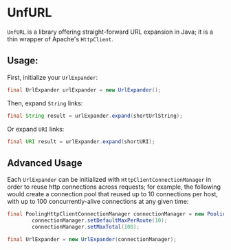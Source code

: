 # UnfURL

`UnfURL` is a library offering straight-forward URL expansion in Java;
it is a thin wrapper of Apache's `HttpClient`.

## Usage:

First, initialize your `UrlExpander`:

``` java
final UrlExpander urlExpander = new UrlExpander();
```

Then, expand `String` links:
``` java
final String result = urlExpander.expand(shortUrlString);
```

Or expand `URI` links:
``` java
final URI result = urlExpander.expand(shortURI);
```

## Advanced Usage

Each `UrlExpander` can be initialized with `HttpClientConnectionManager`
in order to reuse http connections across requests; for example,
the following would create a connection pool that reused up to 10
connections per host, with up to 100 concurrently-alive connections
at any given time:

``` java
final PoolingHttpClientConnectionManager connectionManager = new PoolingHttpClientConnectionManager();
        connectionManager.setDefaultMaxPerRoute(10);  
        connectionManager.setMaxTotal(100);

final UrlExpander = new UrlExpander(connectionManager);
```
